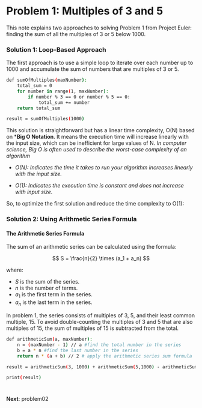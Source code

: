 # Problem 1: Multiples of 3 and 5

This note explains two  approaches to solving Problem 1 from Project Euler: finding the sum of all the multiples of 3 or 5 below 1000.

### Solution 1: Loop-Based Approach

The first approach is to use a simple loop to iterate over each number up to 1000 and accumulate the sum of numbers that are multiples of 3 or 5.

```bash
def sumOfMultiples(maxNumber):
    total_sum = 0
    for number in range(1, maxNumber):
        if number % 3 == 0 or number % 5 == 0:
            total_sum += number
    return total_sum

result = sumOfMultiples(1000)
```
This solution is straightforward but has a linear time complexity, O(N) based on ***Big O Notation**. It means the execution time will increase linearly with the input size, which can be inefficient for large values of N.
*In computer science, Big O is often used to describe the worst-case complexity of an algorithm*

* *O(N): Indicates the time it takes to run your algorithm increases linearly with the input size.*

* *O(1): Indicates the execution time is constant and does not increase with input size.*

So, to optimize the first solution and reduce the time complexity to O(1): 
### Solution 2: Using Arithmetic Series Formula
#### The Arithmetic Series Formula

The sum of an arithmetic series can be calculated using the formula:

$$ S = \frac{n}{2} \times (a_1 + a_n) $$

where:
-  $S$ is the sum of the series.
-  $n$  is the number of terms.
- $a_1$ is the first term in the series.
- $a_n$ is the last term in the series.

In problem 1, the series consists of multiples of 3, 5, and their least common multiple, 15. To avoid double-counting the multiples of 3 and 5 that are also multiples of 15, the sum of multiples of 15 is subtracted from the total.

```bash
def arithmeticSum(a, maxNumber):
    n = (maxNumber - 1) // a #find the total number in the series
    b = a * n #find the last number in the series
    return n * (a + b) // 2 # apply the arithmetic series sum formula

result = arithmeticSum(3, 1000) + arithmeticSum(5,1000) - arithmeticSum(15,1000) #avoid double-counting multiples of 15

print(result)
```
#
**Next**: problem02
